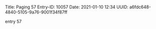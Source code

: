 Title: Paging 57
Entry-ID: 10057
Date: 2021-01-10 12:34
UUID: a6fdc648-4840-5105-9a76-9001f34f87ff

entry 57
